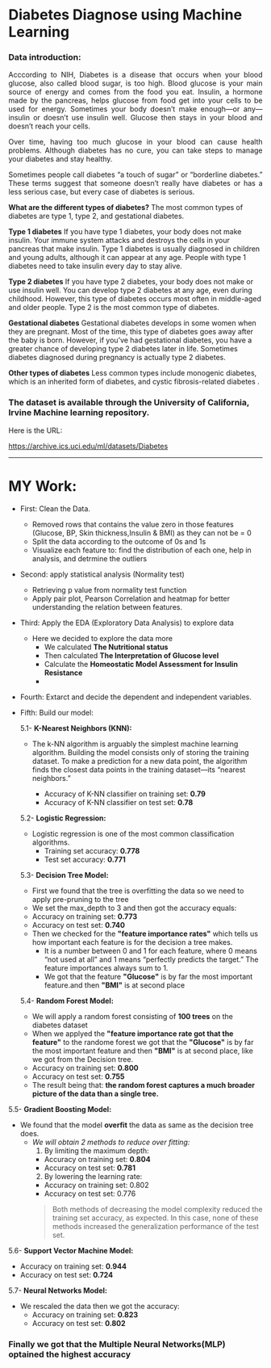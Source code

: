 # Diabetes Diagnose using Machine Learning
### Data introduction:

<p  style="text-align:justify">
Acccording to NIH, Diabetes is a disease that occurs when your blood glucose, also called blood sugar, is too high. Blood glucose is your main source of energy and comes from the food you eat. Insulin, a hormone made by the pancreas, helps glucose from food get into your cells to be used for energy. Sometimes your body doesn’t make enough—or any—insulin or doesn’t use insulin well. Glucose then stays in your blood and doesn’t reach your cells.
<p  style="text-align:justify">
Over time, having too much glucose in your blood can cause health problems. Although diabetes has no cure, you can take steps to manage your diabetes and stay healthy.
<p  style="text-align:justify">
Sometimes people call diabetes “a touch of sugar” or “borderline diabetes.” These terms suggest that someone doesn’t really have diabetes or has a less serious case, but every case of diabetes is serious.<p  style="text-align:justify">

**What are the different types of diabetes?**
The most common types of diabetes are type 1, type 2, and gestational diabetes.<p  style="text-align:justify">

**Type 1 diabetes**
If you have type 1 diabetes, your body does not make insulin. Your immune system attacks and destroys the cells in your pancreas that make insulin. Type 1 diabetes is usually diagnosed in children and young adults, although it can appear at any age. People with type 1 diabetes need to take insulin every day to stay alive.<p  style="text-align:justify">

**Type 2 diabetes**
If you have type 2 diabetes, your body does not make or use insulin well. You can develop type 2 diabetes at any age, even during childhood. However, this type of diabetes occurs most often in middle-aged and older people. Type 2 is the most common type of diabetes.<p  style="text-align:justify">

**Gestational diabetes**
Gestational diabetes develops in some women when they are pregnant. Most of the time, this type of diabetes goes away after the baby is born. However, if you’ve had gestational diabetes, you have a greater chance of developing type 2 diabetes later in life. Sometimes diabetes diagnosed during pregnancy is actually type 2 diabetes.<p  style="text-align:justify">

**Other types of diabetes**
Less common types include monogenic diabetes, which is an inherited form of diabetes, and cystic fibrosis-related diabetes .
<p  style="text-align:justify">


<h3>The dataset is available through the University of California, Irvine Machine learning repository.</h3>
  Here is the URL:

https://archive.ics.uci.edu/ml/datasets/Diabetes

----------------------------------------------------------------------

# MY Work: 
- First: Clean the Data.
  - Removed rows that contains the value zero in those features (Glucose, BP, Skin thickness,Insulin & BMI) as they can not be = 0
  - Split the data according to the outcome of 0s and 1s
  - Visualize each feature to: find the distribution of each one, help in analysis, and detrmine the outliers 

- Second: apply statistical analysis (Normality test)
  - Retrieving p value from normality test function
  - Apply pair plot, Pearson Correlation and heatmap for better understanding the relation between features.

- Third: Apply the EDA (Exploratory Data Analysis) to explore data
  - Here we decided to explore the data more 
    - We calculated **The Nutritional status**
    - Then calculated **The Interpretation of Glucose level**
    - Calculate the **Homeostatic Model Assessment for Insulin Resistance**
    - 

- Fourth: Extarct and decide the dependent and independent variables. 

- Fifth: Build our model:

  5.1- **K-Nearest Neighbors (KNN):**
    - The k-NN algorithm is arguably the simplest machine learning algorithm. Building the model consists only of storing the training dataset. To make a prediction for a new data point, the algorithm finds the closest data points in the training dataset—its “nearest neighbors.”

      - Accuracy of K-NN classifier on training set: **0.79**
      - Accuracy of K-NN classifier on test set: **0.78**

  5.2- **Logistic Regression:**
    - Logistic regression is one of the most common classification algorithms.
      - Training set accuracy: **0.778**
      - Test set accuracy: **0.771**
  
  5.3- **Decision Tree Model:**
    - First we found that the tree is overfitting the data so we need to apply pre-pruning to the tree
    - We set the max_depth to 3 and then got the accuracy equals:
    - Accuracy on training set: **0.773**
    - Accuracy on test set: **0.740**
    - Then we checked for the **"feature importance rates"** which tells us how important each feature is for the decision a tree makes.
      - It is a number between 0 and 1 for each feature, where 0 means “not used at all” and 1 means “perfectly predicts the target.” The feature importances always sum to 1.
      - We got that the feature **"Glucose"** is by far the most important feature.and then **"BMI"** is at second place
  
  5.4- **Random Forest Model:**
    - We will apply a random forest consisting of **100 trees** on the diabetes dataset
    - When we applyed the **"feature importance rate  got that the feature"** to the randome forest we got that the **"Glucose"** is by far the most important feature and then **"BMI"** is at second place, like we got from the Decision tree.
    - Accuracy on training set: **0.800**
    - Accuracy on test set: **0.755**
    - The result being that: **the random forest captures a much broader picture of the data than a single tree.**

5.5- **Gradient Boosting Model:**
  - We found that the model **overfit** the data as same as the decision tree does.
    - *We will obtain 2 methods to reduce over fitting:*
      1. By limiting the maximum depth:
        - Accuracy on training set: **0.804**
        - Accuracy on test set: **0.781**
      2. By lowering the learning rate:
        - Accuracy on training set: 0.802
        - Accuracy on test set: 0.776
      > Both methods of decreasing the model complexity reduced the training set accuracy, as expected. In this case, none of these methods increased the generalization performance of the test set.

5.6- **Support Vector Machine Model:**
  - Accuracy on training set: **0.944**
  - Accuracy on test set: **0.724**

5.7- **Neural Networks Model:**
- We rescaled the data then we got the accuracy:
  - Accuracy on training set: **0.823**
  - Accuracy on test set: **0.802**

### Finally we got that the Multiple Neural Networks(MLP) optained the highest accuracy
